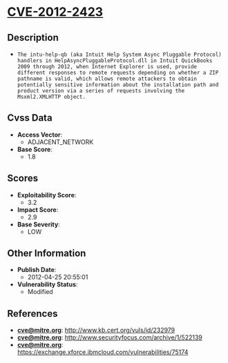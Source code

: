 
# [CVE-2012-2423](http://www.kb.cert.org/vuls/id/232979)

## Description

- `The intu-help-qb (aka Intuit Help System Async Pluggable Protocol) handlers in HelpAsyncPluggableProtocol.dll in Intuit QuickBooks 2009 through 2012, when Internet Explorer is used, provide different responses to remote requests depending on whether a ZIP pathname is valid, which allows remote attackers to obtain potentially sensitive information about the installation path and product version via a series of requests involving the Msxml2.XMLHTTP object.`

## Cvss Data

- **Access Vector**:
  - ADJACENT_NETWORK
- **Base Score**:
  - 1.8

## Scores

- **Exploitability Score**:
  - 3.2
- **Impact Score**:
  - 2.9
- **Base Severity**:
  - LOW

## Other Information

- **Publish Date**:
  - 2012-04-25 20:55:01
- **Vulnerability Status**:
  - Modified

## References

- **cve@mitre.org**: http://www.kb.cert.org/vuls/id/232979
- **cve@mitre.org**: http://www.securityfocus.com/archive/1/522139
- **cve@mitre.org**: https://exchange.xforce.ibmcloud.com/vulnerabilities/75174
